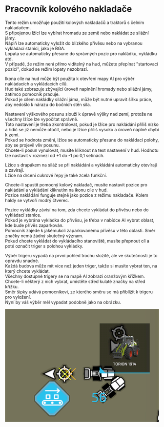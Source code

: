 # Pracovník kolového nakladače
  
Tento režim umožňuje použití kolových nakladačů a traktorů s čelním nakladačem.   
S připojenou lžící lze vybírat hromadu ze země nebo nakládat ze silážní jámy.  
Náplň lze automaticky vyložit do blízkého přívěsu nebo na vybranou vykládací stanici, jako je BGA.  
Lopata se automaticky přesune do správných pozic pro nakládku, vykládku atd.  
V případě, že režim není přímo viditelný na hud, můžete přepínat "startovací pozici", dokud se režim lopaty nezobrazí.  
  
Ikona cíle na hud může být použita k otevření mapy AI pro výběr nakládacích a vykládacích cílů.  
Hud také zobrazuje zbývající úroveň naplnění hromady nebo silážní jámy, zatímco pomocník pracuje.  
Pokud je cílem nakládky silážní jáma, může být nutné upravit šířku práce, aby nedošlo k nárazu do bočních stěn sila.  
  
Nastavení výškového posunu slouží k úpravě výšky nad zemí, protože ne všechny lžíce lze vypočítat správně.   
Toto nastavení je třeba zkontrolovat, pokud je lžíce pro nakládání příliš nízko a řidič se již nemůže otočit, nebo je lžíce příliš vysoko a úroveň náplně chybí k zemi.  
Pokud se hodnota změní, lžíce se automaticky přesune do nakládací polohy, aby se projevil vliv posunu.  
Chcete-li posun vynulovat, musíte kliknout na text nastavení v hud. Hodnotu lze nastavit v rozmezí od +1 do -1 po 0,1 setinách.  
  
Lžíce s drapákem na siláž se při nakládání a vykládání automaticky otevírají a zavírají.  
Lžíce na drcení cukrové řepy je také zcela funkční.  

  
Chcete-li spustit pomocný kolový nakladač, musíte nastavit pozice pro nakládání a vykládání kliknutím na ikonu cíle v hud.  
Pozice nakládání funguje stejně jako pozice z režimu nakladače. Kolem haldy se vytvoří modrý čtverec.  
  
Pozice vykládky závisí na tom, zda chcete vykládat do přívěsu nebo do vykládací stanice.  
Pokud je vybrána vykládka do přívěsu, je třeba v nabídce AI vybrat oblast, kde bude přívěs zaparkován.  
Pomocník zajede k jakémukoli zaparkovanému přívěsu v této oblasti. Směr značky nemá žádný skutečný význam.  
Pokud chcete vykládat do vykládacího stanoviště, musíte přepnout cíl a poté označit triger s polohou vykládky.  

  
Výběr trigeru vypadá na první pohled trochu složitě, ale ve skutečnosti je to opravdu snadné.  
Každá budova může mít více než jeden triger, takže si musíte vybrat ten, na který chcete vykládat.  
Všechny dostupné trigery se na mapě AI zobrazí oranžovým křížkem.  
Chcete-li některý z nich vybrat, umístěte střed kulaté značky na střed křížku.  
Směr šipky udává pomocníkovi, ze kterého směru se má přiblížit k trigeru pro vyložení.  
Nyní by váš výběr měl vypadat podobně jako na obrázku.  

![Image](../assets/images/shovelloadertrigger_0_0_830_610.png)